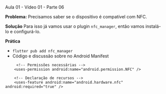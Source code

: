 Aula 01 - Vídeo 01 - Parte 06

**Problema:**
Precisamos saber se o dispositivo é compatível com NFC.

**Solução**
Para isso já vamos usar o plugin `nfc_manager`, então vamos instalá-lo e configurá-lo.

**Prática**
- `flutter pub add nfc_manager`
- Código e discussão sobre no Android Manifest
```
     <!-- Permissões necessárias -->
    <uses-permission android:name="android.permission.NFC" />

    <!-- Declaração de recursos -->
    <uses-feature android:name="android.hardware.nfc" android:required="true" />
    
```